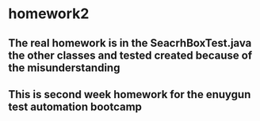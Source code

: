 # homework2
## The real homework is in the SeacrhBoxTest.java the other classes and tested created because of the misunderstanding
## This is second week homework for the enuygun test automation bootcamp
